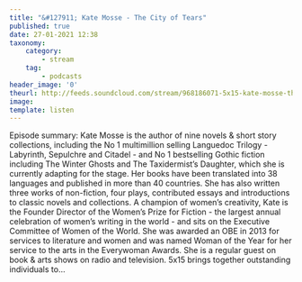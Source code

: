 ```yaml
---
title: "&#127911; Kate Mosse - The City of Tears"
published: true
date: 27-01-2021 12:38
taxonomy:
    category:
        - stream
    tag:
        - podcasts
header_image: '0'
theurl: http://feeds.soundcloud.com/stream/968186071-5x15-kate-mosse-the-city-of-tears.mp3
image: 
template: listen
--- 
```

Episode summary: Kate Mosse is the author of nine novels & short story collections, including the No 1 multimillion selling Languedoc Trilogy - Labyrinth, Sepulchre and Citadel - and No 1 bestselling Gothic fiction including The Winter Ghosts and The Taxidermist’s Daughter, which she is currently adapting for the stage. Her books have been translated into 38 languages and published in more than 40 countries. She has also written three works of non-fiction, four plays, contributed essays and introductions to classic novels and collections. A champion of women’s creativity, Kate is the Founder Director of the Women’s Prize for Fiction - the largest annual celebration of women’s writing in the world - and sits on the Executive Committee of Women of the World. She was awarded an OBE in 2013 for services to literature and women and was named Woman of the Year for her service to the arts in the Everywoman Awards. She is a regular guest on book & arts shows on radio and television. 5x15 brings together outstanding individuals to…
